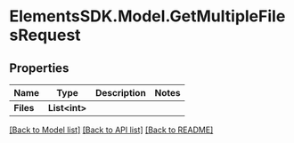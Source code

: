 # ElementsSDK.Model.GetMultipleFilesRequest

## Properties

Name | Type | Description | Notes
------------ | ------------- | ------------- | -------------
**Files** | **List&lt;int&gt;** |  | 

[[Back to Model list]](../README.md#documentation-for-models) [[Back to API list]](../README.md#documentation-for-api-endpoints) [[Back to README]](../README.md)

